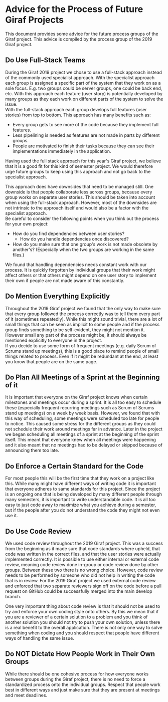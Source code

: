 # Advice for the Process of Future Giraf Projects

This document provides some advice for the future process groups of the Giraf project.
This advice is compiled by the process group of the 2019 Giraf project.

## Do Use Full-Stack Teams

During the Giraf 2019 project we chose to use a full-stack approach instead of the
commonly used specialist approach. With the specialist approach each group is assigned
a specific part of the system that they work on as a sole focus. E.g. two groups
could be server groups, one could be back end, etc. With this approach each feature
(user story) is potentially developed by many groups as they each work on different
parts of the system to solve the issue. <br>
With the full-stack approach each group develops full features (user stories)
from top to bottom. This approach has many benefits such as:

- Every group gets to see more of the code because they implement full features.
- Less pipelining is needed as features are not made in parts by different groups.
- People are motivated to finish their tasks because they can see their implementations
  immediately in the application.

Having used the full stack approach for this year's Giraf project, we believe that
it is a good fit for this kind of semester project. We would therefore urge future
groups to keep using this approach and not go back to the specialist approach.

This approach does have downsides that need to be managed still. One downside is
that people collaborate less across groups, because every group works on separate
user stories. This should be taken into account when using the full-stack approach.
However, most of the downsides are not intrinsic to the approach itself and would
also be a factor with the specialist approach.<br>
Be careful to consider the following points when you think out the process for your
own project:

- How do you find dependencies between user stories? 
    - How do you handle dependencies once discovered?
- How do you make sure that one group's work is not made obsolete by another's?
  (Especially when the two groups are working in the same files.)

We found that handling dependencies needs constant work with our process. It is
quickly forgotten by individual groups that their work might affect others or that
others might depend on one user story to implement their own if people are not made
aware of this constantly.

## Do Mention Everything Explicitly

Throughout the 2019 Giraf project we found that the only way to make sure that
every group followed the process correctly was to tell them every part of it (sometimes
repeatedly). While this might sound trivial, there are a lot of small things that
can be seen as implicit to some people and if the process group finds something
to be self-evident, they might not mention it. However small any part of the process
might be, it should always be mentioned explicitly to everyone in the project.<br>
If you decide to use some form of frequent meetings (e.g. daily Scrum of Scrums
stand up meetings), this is a good place to remind people of small things related
to process. Even if it might be redundant at the end, at least you know that people
are on the same page.

## Do Plan All Meetings of a Sprint at the Beginning of it

It is important that everyone on the Giraf project knows when certain milestones
and meetings occur during a sprint. It is all too easy to schedule these (especially
frequent recurring meetings such as Scrum of Scrums stand up meetings) on a week
by week basis. However, we found that with this way of scheduling, some meetings
were scheduled too late for people to notice. This caused some stress for the different
groups as they could not schedule their work around meetings far in advance. Later
in the project we began scheduling all meetings of a sprint at the beginning of
the sprint itself. This meant that everyone knew when all meetings were happening
and it also meant that no meetings had to be delayed or skipped because of announcing
them too late.

## Do Enforce a Certain Standard for the Code

For most people this will be the first time that they work on a project like this.
While many might have different ways of writing code it is important that everyone
adheres to same standards for this project. Since the project is an ongoing one
that is being developed by many different people through many semesters, it is
important to write understandable code. It is all too easy to just code away to
maximize what you achieve during a semester, but if the people after you do not
understand the code they might not even use it.

## Do Use Code Review

We used code review throughout the 2019 Giraf project. This was a success from the
beginning as it made sure that code standards where upheld, that code was written
in the correct files, and that the user stories were actually implemented correctly.
It is possible to use either internal or external code review, meaning code review
done in-group or code review done by other groups. Between these two there is no
wrong choice. However, code review needs to be performed by someone who did not
help in writing the code that is in review. For the 2019 Giraf project we used external
code review and enforced that two separate reviewers sign off on the code before
a pull request on GitHub could be successfully merged into the main develop branch.

One very important thing about code review is that it should not be used to try
and enforce your own coding style onto others. By this we mean that if you are a
reviewer of a certain solution to a problem and you think of another solution you
should not try to push your own solution, unless there is a real benefit to the
overall application. There is not only one way to solve something when coding and
you should respect that people have different ways of handling the same issue.

## Do NOT Dictate How People Work in Their Own Groups

While there should be one cohesive process for how everyone works between groups
during the Giraf project, there is no need to force a standardized process onto
the individual groups. Respect that people work best in different ways and just
make sure that they are present at meetings and meet deadlines.
